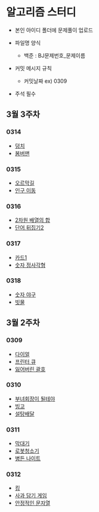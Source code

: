 # 알고리즘 스터디

- 본인 아이디 폴더에 문제풀이 업로드
- 파일명 양식
    - 백준 : BJ문제번호_문제이름

- 커밋 메시지 규칙
    - 커밋날짜 ex) 0309
- 주석 필수


## 3월 3주차

### 0314
- [덩치](https://www.acmicpc.net/problem/7568)
- [봄버맨](https://www.acmicpc.net/problem/16918)

### 0315
- [오르막길](https://www.acmicpc.net/problem/2846)
- [인구 이동](https://www.acmicpc.net/problem/16234)

### 0316
- [2차원 배열의 합](https://www.acmicpc.net/problem/2167)
- [단어 뒤집기2](https://www.acmicpc.net/problem/17413)

### 0317
- [카드1](https://www.acmicpc.net/problem/2161)
- [숫자 정사각형](https://www.acmicpc.net/problem/1051)

### 0318
- [숫자 야구](https://www.acmicpc.net/problem/2503)
- [빗물](https://www.acmicpc.net/problem/14719)

## 3월 2주차

### 0309

- [다이얼](https://www.acmicpc.net/problem/5622)
- [프린터 큐](https://www.acmicpc.net/problem/1966)
- [잃어버린 괄호](https://www.acmicpc.net/problem/1541)

### 0310

- [부녀회장이 될테야](https://www.acmicpc.net/problem/2775)
- [빙고](https://www.acmicpc.net/problem/2578)
- [설탕배달](https://www.acmicpc.net/problem/2839)

### 0311

- [막대기](https://www.acmicpc.net/problem/17608)
- [로봇청소기](https://www.acmicpc.net/problem/14503)
- [병든 나이트](https://www.acmicpc.net/problem/1783)

### 0312

- [킹](https://www.acmicpc.net/problem/1063)
- [사과 담기 게임](https://www.acmicpc.net/problem/2828)
- [안정적인 문자열](https://www.acmicpc.net/problem/4889)
